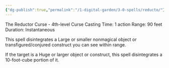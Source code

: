 ```yaml
---
{"dg-publish":true,"permalink":"/1-digital-garden/3-0-spells/reducto/"}
---
```


The Reductor Curse - 4th-level Curse 
Casting Time: 1 action 
Range: 90 feet 
Duration: Instantaneous 

This spell disintegrates a Large or smaller nonmagical object or transfigured/conjured construct you can see within range. 

If the target is a Huge or larger object or construct, this spell disintegrates a 10-foot-cube portion of it.
